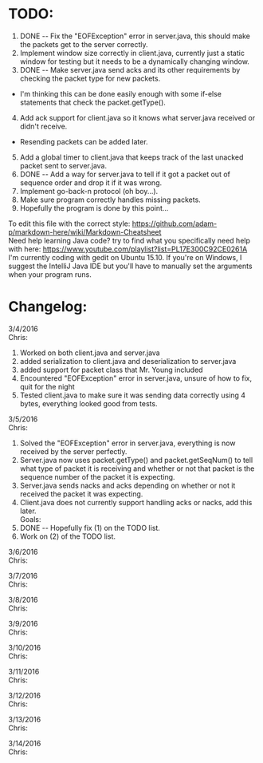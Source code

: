 TODO:
========
1. DONE -- Fix the "EOFException" error in server.java, this should make the packets get to the server correctly.  
2. Implement window size correctly in client.java, currently just a static window for testing but it needs to be a dynamically changing window.  
3. DONE -- Make server.java send acks and its other requirements by checking the packet type for new packets.  
  * I'm thinking this can be done easily enough with some if-else statements that check the packet.getType().  
4. Add ack support for client.java so it knows what server.java received or didn't receive.  
  * Resending packets can be added later.
5. Add a global timer to client.java that keeps track of the last unacked packet sent to server.java.  
6. DONE -- Add a way for server.java to tell if it got a packet out of sequence order and drop it if it was wrong.  
7. Implement go-back-n protocol (oh boy...).  
8. Make sure program correctly handles missing packets.  
9. Hopefully the program is done by this point...  

To edit this file with the correct style:  https://github.com/adam-p/markdown-here/wiki/Markdown-Cheatsheet  
Need help learning Java code? try to find what you specifically need help with here: https://www.youtube.com/playlist?list=PL17E300C92CE0261A  
I'm currently coding with gedit on Ubuntu 15.10.  If you're on Windows, I suggest the IntelliJ Java IDE but you'll have to manually set the arguments when your program runs.  

Changelog:
=========

3/4/2016  
  Chris:  
1. Worked on both client.java and server.java  
2. added serialization to client.java and deserialization to server.java  
3. added support for packet class that Mr. Young included  
4. Encountered "EOFException" error in server.java, unsure of how to fix, quit for the night  
5. Tested client.java to make sure it was sending data correctly using 4 bytes, everything looked good from tests.  

3/5/2016  
  Chris:  
1. Solved the "EOFException" error in server.java, everything is now received by the server perfectly.  
2. Server.java now uses packet.getType() and packet.getSeqNum() to tell what type of packet it is receiving and whether or not that packet is the sequence number of the packet it is expecting.  
3. Server.java sends nacks and acks depending on whether or not it received the packet it was expecting.  
4. Client.java does not currently support handling acks or nacks, add this later.  
Goals:
  1. DONE -- Hopefully fix (1) on the TODO list.  
  2. Work on (2) of the TODO list.  

3/6/2016  
Chris:  

3/7/2016  
Chris:  

3/8/2016  
Chris:  

3/9/2016  
Chris:  

3/10/2016  
Chris:  

3/11/2016  
Chris:  

3/12/2016  
Chris:  

3/13/2016  
Chris:  

3/14/2016  
Chris:  
